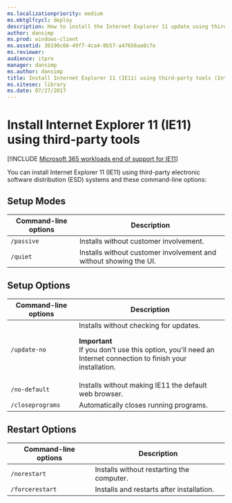 ```yaml
---
ms.localizationpriority: medium
ms.mktglfcycl: deploy
description: How to install the Internet Explorer 11 update using third-party tools and command-line options.
author: dansimp
ms.prod: windows-client
ms.assetid: 30190c66-49f7-4ca4-8b57-a47656aa0c7e
ms.reviewer: 
audience: itpro
manager: dansimp
ms.author: dansimp
title: Install Internet Explorer 11 (IE11) using third-party tools (Internet Explorer 11 for IT Pros)
ms.sitesec: library
ms.date: 07/27/2017
---
```



# Install Internet Explorer 11 (IE11) using third-party tools

[!INCLUDE [Microsoft 365 workloads end of support for IE11](../includes/microsoft-365-ie-end-of-support.md)]

You can install Internet Explorer 11 (IE11) using third-party electronic software distribution (ESD) systems and these command-line options:

## Setup Modes

|Command-line options |Description                                           |
|---------------------|------------------------------------------------------|
|`/passive` |Installs without customer involvement.                          |
|`/quiet` |Installs without customer involvement and without showing the UI. |

## Setup Options

|Command-line options |Description                                           |
|---------------------|------------------------------------------------------|
|`/update-no` |Installs without checking for updates.<p>**Important**<br>If you don't use this option, you'll need an Internet connection to finish your installation.                                                                |
|`/no-default`     |Installs without making IE11 the default web browser.    |
|`/closeprograms` |Automatically closes running programs.                    |


## Restart Options

|Command-line options |Description                                           |
|---------------------|------------------------------------------------------|
|`/norestart`    |Installs without restarting the computer.                  |
|`/forcerestart` |Installs and restarts after installation.                  |

 

 

 



